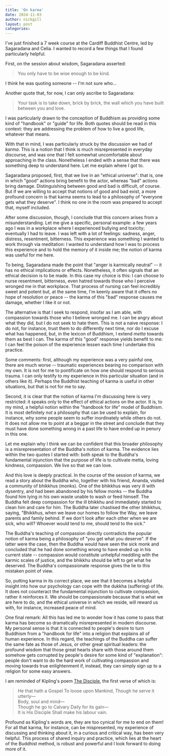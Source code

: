 ```yaml
---
title: 'On karma'
date: 2024-11-03
author: nickgill
layout: post
categories:
---
```


I've just finished a 7 week course at the Cardiff Buddhist Centre, led by Sagaradana and Celia. I wanted to record a few things that I found particularly helpful.

First, on the session about wisdom, Sagaradana asserted:

> You only have to be wise enough to be kind.

I think he was quoting someone -- I'm not sure who...

Another quote that, for now, I can only ascribe to Sagaradana:

> Your task is to take down, brick by brick, the wall which you have built between you and love.

I was particularly drawn to the conception of Buddhism as providing some kind of "handbook" or "guide" for life. Both quotes should be read in this context: they are addressing the problem of how to live a good life, whatever that means.

With that in mind, I was particularly struck by the discussion we had of *karma*.  This is a notion that I think is much misrepresented in everyday discourse, and was one that I felt somewhat uncomfortable about approaching in the class. Nonetheless I ended with a sense that there was something deep to understand here. Let me explain where I got to.

Sagaradana proposed, first, that we live in an "ethical universe": that is, one in which "good" actions bring benefit to the actor, whereas "bad" actions bring damage. Distinguishing between good and bad is difficult, of course. But if we are willing to accept that notions of good and bad exist, a more profound concern is that karma seems to lead to a philosophy of "everyone gets what they deserve". I think no one in the room was prepared to accept that, myself included.

After some discussion, though, I conclude that this concern arises from a misunderstanding. Let me give a specific, personal example: a few years ago I was in a workplace where I experienced bullying and toxicity; eventually I had to leave. I was left with a lot of feelings: sadness, anger, distress, resentment, bitterness. This experience was something I wanted to work through via meditation: I wanted to understand how I was to process this experience and to hold the memory of it inside me; the notion of karma was useful for me here.

To being, Sagaradana made the point that "anger is karmically neutral" -- it has no ethical implications or effects. Nonetheless, it often signals that an ethical decision is to be made. In this case my choice is this: I can choose to nurse resentment, bitterness, even hatred towards those who I perceive wronged me in that workplace. That process of nursing can feel incredibly sweet and potent but, at the same time, I'm keenly aware that it offers no hope of resolution or peace -- the karma of this "bad" response causes me damage, whether I like it or not.

The alternative is that I seek to respond, insofar as I am able, with compassion towards those who I believe wronged me. I can be angry about what they did, but I do not seek to hate them. This is not a naive response: I do not, for instance, trust them to do differently next time, nor do I excuse what has happened, but, in the lexicon of Buddhism, I extend *metta* towards them as best I can. The karma of this "good" response yields benefit to me: I can feel the poison of the experience lessen each time I undertake this practice.

Some comments: first, although my experience was a very painful one, there are much worse -- traumatic experiences bearing no comparison with my own. It is not for me to pontificate on how one should respond to serious trauma. I can only testify to my experience in this particular situation (and in others like it). Perhaps the Buddhist teaching of karma is useful in other situations, but that is not for me to say.

Second, it is clear that the notion of karma I'm discussing here is very restricted: it speaks only to the effect of ethical actions on the actor. It is, to my mind, a helpful notion within the "handbook for life" model of Buddhism. It is most definitely *not* a philosophy that can be used to explain, for instance, why some people seem to suffer inordinately while others do not. It does not allow me to point at a beggar in the street and conclude that they must have done something wrong in a past life to have ended up in penury in this one.

Let me explain why I think we can be confident that this broader philosophy is a misrepresentation of the Buddha's notion of karma. The evidence lies within the two quotes I started with: both speak to the Buddha's fundamental injunction that the purpose of life is to cultivate metta, loving kindness, compassion. We live so that we can love. 

And this love is deeply practical. In the course of the session of karma, we read a story about the Buddha who, together with his friend, Ananda, visited a community of bhikkhus (monks). One of the bhikkhus was very ill with dysentry, and had been abandoned by his fellow monks -- the Buddha found him lying in his own waste unable to wash or feed himself. The Buddha felt deep compassion for the ill bhikkhu and immediately started to clean him and care for him. The Buddha later chastised the other bhikkhus, saying, "Bhikkhus, when we leave our homes to follow the Way, we leave parents and family behind. If we don't look after each other when we are sick, who will? Whoever would tend to me, should tend to the sick."

The Buddha's teaching of compassion directly contradicts the popular notion of karma being a philosophy of "you get what you deserve". If the latter were the case, then the Buddha would have seen the sick monk and concluded that he had done something wrong to have ended up in his current state -- compassion would constitute unhelpful meddling with the karmic scales of justice, and the bhikkhu should be left to get what he deserved. The Buddha's compassionate response gives the lie to this mistaken point of view.

So, putting karma in its correct place, we see that it becomes a helpful insight into how our psychology can cope with the dukkha (suffering) of life. It does not counteract the fundamental injunction to cultivate compassion, rather it reinforces it. We should be compassionate because that is what we are here to do, and the ethical universe in which we reside, will reward us with, for instance, increased peace of mind.

One final remark: All this has led me to wonder how it has come to pass that karma has become so dramatically misrepresented in modern discourse. My personal sense is that it is connected to people's desire to turn Buddhism from a "handbook for life" into a religion that explains all of human experience. In this regard, the teachings of the Buddha can suffer the same fate as those of Jesus, or other great spiritual leaders: the profound wisdom that those great hearts share with those around them somehow gets corrupted by people's desire for some kind of "explanation": people don't want to do the hard work of cultivating compassion and moving towards true enlightenment if, instead, they can simply sign up to a religion for some easy answers.

I am reminded of Kipling's poem <a href = "https://www.kiplingsociety.co.uk/poem/poems_disciple.htm">The Disciple</a>, the first verse of which is:
> He that hath a Gospel
>   To loose upon Mankind,
> Though he serve it utterly—  
>   Body, soul and mind—  
> Though he go to Calvary
>   Daily for its gain—  
> It is His Disciple
>   Shall make his labour vain. 
 
Profound as Kipling's words are, they are too cynical for me to end on them! For all that karma, for instance, can be mispresented, my experience of discussing and thinking about it, in a curious and critical way, has been very helpful. This process of shared inquiry and practice, which lies at the heart of the Buddhist method, is robust and powerful and I look forward to doing more of it.




